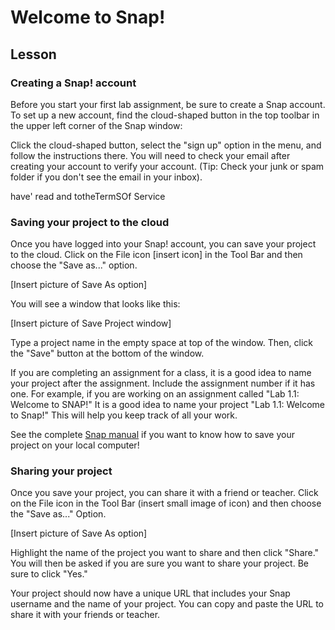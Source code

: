 # Welcome to Snap! 

## Lesson 

 

### Creating a Snap! account 

Before you start your first lab assignment, be sure to create a Snap account. To set up a new account, find the cloud-shaped button in the top toolbar in the upper left corner of the Snap window: 

 
 

Click the cloud-shaped button, select the "sign up" option in the menu, and follow the instructions there. You will need to check your email after creating your account to verify your account. (Tip: Check your junk or spam folder if you don't see the email in your inbox). 

have' read and 
totheTermSOf Service 
 

### Saving your project to the cloud 

Once you have logged into your Snap! account, you can save your project to the cloud. Click on the File icon [insert icon] in the Tool Bar and then choose the "Save as..." option. 

 

[Insert picture of Save As option] 

 

You will see a window that looks like this: 

 

[Insert picture of Save Project window] 

 

Type a project name in the empty space at top of the window. Then, click the "Save" button at the bottom of the window.  

 

If you are completing an assignment for a class, it is a good idea to name your project after the assignment. Include the assignment number if it has one. For example, if you are working on an assignment called "Lab 1.1: Welcome to SNAP!" It is a good idea to name your project "Lab 1.1: Welcome to Snap!" This will help you keep track of all your work.   

 

See the complete [Snap manual](https://snap.berkeley.edu/SnapManual.pdf) if you want to know how to save your project on your local computer! 

 

### Sharing your project 

Once you save your project, you can share it with a friend or teacher. Click on the File icon in the Tool Bar (insert small image of icon) and then choose the "Save as..." Option. 

 

[Insert picture of Save As option] 

 

Highlight the name of the project you want to share and then click "Share." You will then be asked if you are sure you want to share your project. Be sure to click "Yes." 

 

Your project should now have a unique URL that includes your Snap username and the name of your project. You can copy and paste the URL to share it with your friends or teacher.  

 

 
